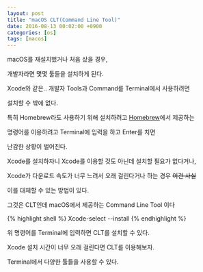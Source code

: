 ```yaml
---
layout: post
title: "macOS CLT(Command Line Tool)"
date: 2016-08-13 00:02:00 +0900
categories: [os]
tags: [macos]
---
```


macOS를 재설치했거나 처음 샀을 경우,

개발자라면 몇몇 툴들을 설치하게 된다.

Xcode와 같은.. 개발자 Tools과 Command를 Terminal에서 사용하려면

설치할 수 밖에 없다.

<!--more-->

특히 Homebrew라도 사용하기 위해 설치하려고 [Homebrew](http://brew.sh)에서 제공하는

명령어를 이용하려고 Terminal에 입력을 하고 Enter를 치면

난감한 상황이 벌어진다.

Xcode를 설치하자니 Xcode를 이용할 것도 아닌데 설치할 필요가 없다거나,

Xcode가 다운로드 속도가 너무 느려서 오래 걸린다거나 하는 경우 ~~이건 사실~~

이를 대체할 수 있는 방법이 있다.

그것은 CLT인데 macOS에서 제공하는 Command Line Tool 이다

{% highlight shell %}
  Xcode-select --install
{% endhighlight %}

위 명령어를 Terminal에 입력하면 CLT를 설치할 수 있다.

Xcode 설치 시간이 너무 오래 걸린다면 CLT를 이용해보자.

Terminal에서 다양한 툴들을 사용할 수 있다.
